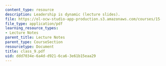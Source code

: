 ```yaml
---
content_type: resource
description: Leadership is dynamic (lecture slides).
file: https://ol-ocw-studio-app-production.s3.amazonaws.com/courses/15-969-dynamic-leadership-using-improvisation-in-business-fall-2004/ddd7034e6a4dd9216ca63e61b15eaa29_class_9.pdf
file_type: application/pdf
learning_resource_types:
- Lecture Notes
parent_title: Lecture Notes
parent_type: CourseSection
resourcetype: Document
title: class_9.pdf
uid: ddd7034e-6a4d-d921-6ca6-3e61b15eaa29
---
```

